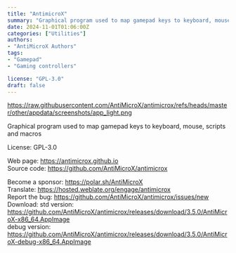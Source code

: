 ```yaml
---
title: "AntimicroX"
summary: "Graphical program used to map gamepad keys to keyboard, mouse, scripts and macros"
date: 2024-11-01T01:06:00Z
categories: ["Utilities"]
authors:
- "AntiMicroX Authors"
tags: 
- "Gamepad"
- "Gaming controllers"

license: "GPL-3.0"
draft: false
---
```


https://raw.githubusercontent.com/AntiMicroX/antimicrox/refs/heads/master/other/appdata/screenshots/app_light.png

Graphical program used to map gamepad keys to keyboard, mouse, scripts and macros

License: GPL-3.0

Web page: <https://antimicrox.github.io>  
Source code: <https://github.com/AntiMicroX/antimicrox>

Become a sponsor: <https://polar.sh/AntiMicroX>  
Translate: <https://hosted.weblate.org/engage/antimicrox>  
Report the bug: <https://github.com/AntiMicroX/antimicrox/issues/new>  
Download:   std version: <https://github.com/AntiMicroX/antimicrox/releases/download/3.5.0/AntiMicroX-x86_64.AppImage>  
            debug version: <https://github.com/AntiMicroX/antimicrox/releases/download/3.5.0/AntiMicroX-debug-x86_64.AppImage>